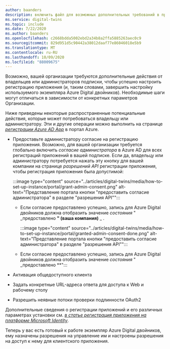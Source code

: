 ```yaml
---
author: baanders
description: включить файл для возможных дополнительных требований в программе установки Azure Digital двойников
ms.service: digital-twins
ms.topic: include
ms.date: 7/22/2020
ms.author: baanders
ms.openlocfilehash: c2668bdda5002ebd2a34b8a2ffa5885263aec0c9
ms.sourcegitcommit: 829d951d5c90442a38012daaf77e86046018e5b9
ms.translationtype: MT
ms.contentlocale: ru-RU
ms.lasthandoff: 10/09/2020
ms.locfileid: "88009675"
---
```

Возможно, вашей организации требуются дополнительные действия от владельцев или администраторов подписки, чтобы успешно настроить регистрацию приложения (и, таким словами, завершить настройку используемого экземпляра Azure Digital двойников). Необходимые шаги могут отличаться в зависимости от конкретных параметров Организации.

Ниже приведены некоторые распространенные потенциальные действия, которые может потребоваться владельцу или администратору. Эти и другие операции можно выполнить на странице [*регистрации Azure AD App*](https://portal.azure.com/#blade/Microsoft_AAD_IAM/ActiveDirectoryMenuBlade/RegisteredApps) в портал Azure.
* Предоставьте администратору согласие на регистрацию приложения. Возможно, для вашей организации требуется глобально включить *согласие администратора* в Azure AD для всех регистраций приложений в вашей подписке. Если да, владельцу или администратору потребуется нажать эту кнопку для вашей компании на странице *разрешений API* регистрации приложения, чтобы регистрация приложения была допустимой:

    :::image type="content" source="../articles/digital-twins/media/how-to-set-up-instance/portal/grant-admin-consent.png" alt-text="Представление портала кнопки &quot;предоставить согласие администратора&quot; в разделе &quot;разрешения API&quot;&quot;:::
  - Если согласие предоставлено успешно, запись для Azure Digital двойников должна отобразить значение *состояния* &quot; _предоставлено **" (ваша компания)** _ .
   
    :::image type="content" source="../articles/digital-twins/media/how-to-set-up-instance/portal/granted-admin-consent-done.png" alt-text="Представление портала кнопки &quot;предоставить согласие администратора&quot; в разделе &quot;разрешения API&quot;&quot;:::
  - Если согласие предоставлено успешно, запись для Azure Digital двойников должна отобразить значение *состояния* &quot; _предоставлено **":::
* Активация общедоступного клиента
* Задать конкретные URL-адреса ответа для доступа к Web и рабочему столу
* Разрешить неявные потоки проверки подлинности OAuth2

Дополнительные сведения о регистрации приложений и его различных параметрах установки см. [*в статье регистрация приложения на платформе Microsoft Identity*](https://docs.microsoft.com/graph/auth-register-app-v2).

Теперь у вас есть готовый к работе экземпляр Azure Digital двойников, ему назначены разрешения на управление им и настроены разрешения на доступ к нему для клиентского приложения.
